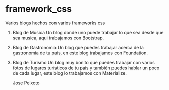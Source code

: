 # framework_css
Varios blogs hechos con varios frameworks css
1. Blog de Musica
		Un blog donde uno puede trabajar lo que sea desde que sea musica, aqui trabajamos con Bootstrap.

2. Blog de Gastronomia
		Un blog que puedes trabajar acerca de la gastronomia de tu pais, en este blog trabajamos con Foundation.

3. Blog de Turismo
		Un blog muy bonito que puedes trabajar con varios fotos de lugares turísticos de tu pais y también puedes hablar un poco de cada lugar, este blog lo trabajamos con Materialize.
    
    
    
    Jose Peixoto
